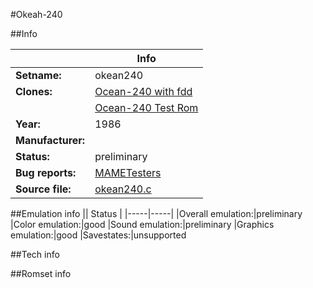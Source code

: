 #Okeah-240

##Info

||Info|
|-----|-----|
|**Setname:**|okean240
|**Clones:**|[Ocean-240 with fdd](okean240a.md)
||[Ocean-240 Test Rom](okean240t.md)
|**Year:**|1986
|**Manufacturer:**|<unknown>
|**Status:**|preliminary
|**Bug reports:**|[MAMETesters](http://mametesters.org/view_all_set.php?type=1&temporary=y&search=okean240.c)
|**Source file:**|[okean240.c](https://github.com/mamedev/mame/blob/master/src/mess/drivers/okean240.c)

##Emulation info
|| Status |
|-----|-----|
|Overall emulation:|preliminary
|Color emulation:|good
|Sound emulation:|preliminary
|Graphics emulation:|good
|Savestates:|unsupported

##Tech info

##Romset info

<!--- START OF EDITED COMMENT DO NOT TOUCH TEXT ABOVE-->

